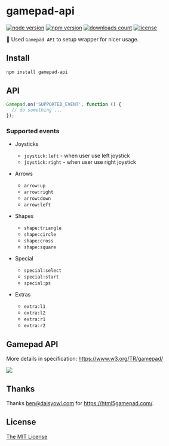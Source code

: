 # gamepad-api

[![node version](https://img.shields.io/node/v/gamepad-api.svg)](https://www.npmjs.com/package/gamepad-api)
[![npm version](https://badge.fury.io/js/gamepad-api.svg)](https://badge.fury.io/js/gamepad-api)
[![downloads count](https://img.shields.io/npm/dt/gamepad-api.svg)](https://www.npmjs.com/package/gamepad-api)
[![license](https://img.shields.io/npm/l/gamepad-api.svg)](https://piecioshka.mit-license.org)

🔨 Used `Gamepad API` to setup wrapper for nicer usage.

## Install

```bash
npm install gamepad-api
```

## API

```javascript
Gamepad.on('SUPPORTED_EVENT', function () {
  // do something ...
});
```

### Supported events

 - Joysticks
     - `joystick:left` - when user use left joystick
     - `joystick:right` - when user use right joystick

 - Arrows
     - `arrow:up`
     - `arrow:right`
     - `arrow:down`
     - `arrow:left`

 - Shapes
     - `shape:triangle`
     - `shape:circle`
     - `shape:cross`
     - `shape:square`

 - Special
     - `special:select`
     - `special:start`
     - `special:ps`

 - Extras
     - `extra:l1`
     - `extra:l2`
     - `extra:r1`
     - `extra:r2`

## Gamepad API

More details in specification: https://www.w3.org/TR/gamepad/

![](https://w3c.github.io/gamepad/standard_gamepad.svg)

## Thanks

Thanks ben@daisyowl.com for https://html5gamepad.com/.

## License

[The MIT License](https://piecioshka.mit-license.org/)

